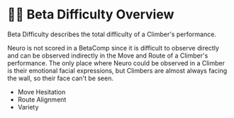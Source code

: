 # 🔷🔷 Beta Difficulty Overview

Beta Difficulty describes the total difficulty of a Climber's performance.

Neuro is not scored in a BetaComp since it is difficult to observe directly and can be observed indirectly in the Move and Route of a Climber's performance. The only place where Neuro could be observed in a Climber is their emotional facial expressions, but Climbers are almost always facing the wall, so their face can't be seen.  

- Move Hesitation
- Route Alignment
- Variety